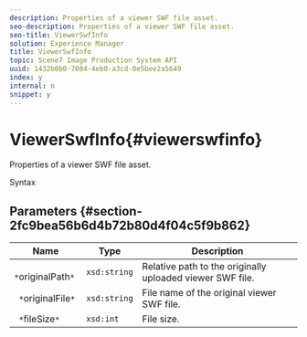```yaml
---
description: Properties of a viewer SWF file asset.
seo-description: Properties of a viewer SWF file asset.
seo-title: ViewerSwfInfo
solution: Experience Manager
title: ViewerSwfInfo
topic: Scene7 Image Production System API
uuid: 1432b0b0-7084-4eb0-a3cd-0e5bee2a5649
index: y
internal: n
snippet: y
---
```


# ViewerSwfInfo{#viewerswfinfo}

Properties of a viewer SWF file asset.

 Syntax 

## Parameters {#section-2fc9bea56b6d4b72b80d4f04c5f9b862}

|  Name  | Type  | Description  |
|---|---|---|
|  ` *`originalPath`*`  | `xsd:string`  | Relative path to the originally uploaded viewer SWF file.  |
|  ` *`originalFile`*`  | `xsd:string`  | File name of the original viewer SWF file.  |
|  ` *`fileSize`*`  | `xsd:int`  | File size.  |

